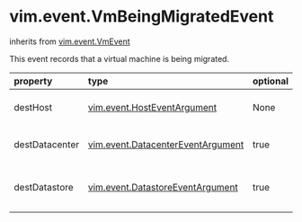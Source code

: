 vim.event.VmBeingMigratedEvent
==============================
inherits from [vim.event.VmEvent](docs/vim.event.VmEvent.md)


This event records that a virtual machine is being migrated.

| property | type | optional | priv | desc |
|:---------|:-----|:---------|:-----|:-----|
| destHost | [vim.event.HostEventArgument](vim.event.HostEventArgument.md "vim.event.HostEventArgument") | None | None | The destination host. |
| destDatacenter | [vim.event.DatacenterEventArgument](vim.event.DatacenterEventArgument.md "vim.event.DatacenterEventArgument") | true | None | The destination datacenter |
| destDatastore | [vim.event.DatastoreEventArgument](vim.event.DatastoreEventArgument.md "vim.event.DatastoreEventArgument") | true | None | The destination primary datastore |


